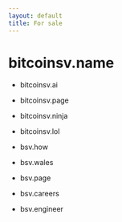 ```yaml
---
layout: default
title: For sale
---
```


# bitcoinsv.name

- bitcoinsv.ai
- bitcoinsv.page
- bitcoinsv.ninja
- bitcoinsv.lol

- bsv.how
- bsv.wales
- bsv.page
- bsv.careers
- bsv.engineer

